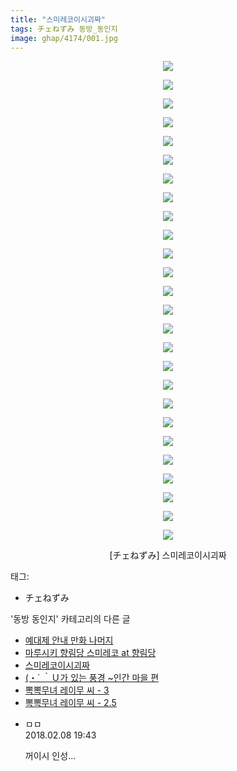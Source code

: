```yaml
---
title: "스미레코이시괴짜"
tags: チェねずみ 동방_동인지
image: ghap/4174/001.jpg
---
```

<div class="article">
<p style="text-align: center; clear: none; float: none;"><img src="{{ site.nasurl }}/ghap/4174/001.jpg"/></p>
<p style="text-align: center; clear: none; float: none;"><img src="{{ site.nasurl }}/ghap/4174/002.jpg"/></p>
<p style="text-align: center; clear: none; float: none;"><img src="{{ site.nasurl }}/ghap/4174/003.jpg"/></p>
<p style="text-align: center; clear: none; float: none;"><img src="{{ site.nasurl }}/ghap/4174/004.jpg"/></p>
<p style="text-align: center; clear: none; float: none;"><img src="{{ site.nasurl }}/ghap/4174/005.jpg"/></p>
<p style="text-align: center; clear: none; float: none;"><img src="{{ site.nasurl }}/ghap/4174/006.jpg"/></p>
<p style="text-align: center; clear: none; float: none;"><img src="{{ site.nasurl }}/ghap/4174/007.jpg"/></p>
<p style="text-align: center; clear: none; float: none;"><img src="{{ site.nasurl }}/ghap/4174/008.jpg"/></p>
<p style="text-align: center; clear: none; float: none;"><img src="{{ site.nasurl }}/ghap/4174/009.jpg"/></p>
<p style="text-align: center; clear: none; float: none;"><img src="{{ site.nasurl }}/ghap/4174/010.jpg"/></p>
<p style="text-align: center; clear: none; float: none;"><img src="{{ site.nasurl }}/ghap/4174/011.jpg"/></p>
<p style="text-align: center; clear: none; float: none;"><img src="{{ site.nasurl }}/ghap/4174/012.jpg"/></p>
<p style="text-align: center; clear: none; float: none;"><img src="{{ site.nasurl }}/ghap/4174/013.jpg"/></p>
<p style="text-align: center; clear: none; float: none;"><img src="{{ site.nasurl }}/ghap/4174/014.jpg"/></p>
<p style="text-align: center; clear: none; float: none;"><img src="{{ site.nasurl }}/ghap/4174/015.jpg"/></p>
<p style="text-align: center; clear: none; float: none;"><img src="{{ site.nasurl }}/ghap/4174/016.jpg"/></p>
<p style="text-align: center; clear: none; float: none;"><img src="{{ site.nasurl }}/ghap/4174/017.jpg"/></p>
<p style="text-align: center; clear: none; float: none;"><img src="{{ site.nasurl }}/ghap/4174/018.jpg"/></p>
<p style="text-align: center; clear: none; float: none;"><img src="{{ site.nasurl }}/ghap/4174/019.jpg"/></p>
<p style="text-align: center; clear: none; float: none;"><img src="{{ site.nasurl }}/ghap/4174/020.jpg"/></p>
<p style="text-align: center; clear: none; float: none;"><img src="{{ site.nasurl }}/ghap/4174/021.jpg"/></p>
<p style="text-align: center; clear: none; float: none;"><img src="{{ site.nasurl }}/ghap/4174/022.jpg"/></p>
<p style="text-align: center; clear: none; float: none;"><img src="{{ site.nasurl }}/ghap/4174/023.jpg"/></p>
<p style="text-align: center; clear: none; float: none;"><img src="{{ site.nasurl }}/ghap/4174/024.jpg"/></p>
<p style="text-align: center; clear: none; float: none;"><img src="{{ site.nasurl }}/ghap/4174/025.jpg"/></p>
<p style="text-align: center; clear: none; float: none;"><img src="{{ site.nasurl }}/ghap/4174/026.jpg"/></p>
<p style="text-align: center; clear: none; float: none;">[チェねずみ] 스미레코이시괴짜</p>
</div><div class="tagTrail">
<p>태그: </p>
<ul>
<li>チェねずみ</li>
</ul>
</div><div class="another">
<p>'동방 동인지' 카테고리의 다른 글</p>
<ul>
<li><a href="/2018-02-08-ghap_4177">예대제 안내 만화 나머지</a></li>
<li><a href="/2018-02-08-ghap_4175">마루시키 향림당 스미레코 at 향림당</a></li>
<li><a href="/2018-02-08-ghap_4174">스미레코이시괴짜</a></li>
<li><a href="/2018-02-08-ghap_4173">(・´ ｀Ｕ가 있는 풍경 ~인간 마을 편</a></li>
<li><a href="/2018-02-07-ghap_4172">뽁뽁무녀 레이무 씨 - 3</a></li>
<li><a href="/2018-02-07-ghap_4171">뽁뽁무녀 레이무 씨 - 2.5</a></li>
</ul>
</div><div class="cb_module cb_fluid">
<div class="cb_wrt cb_profile">
<div class="comment">
<ul>
<li class="cb_thumb_off" id="comment15195333">
<div class="cb_comment_area">
<div class="cb_info_area">
<div class="cb_section">
<span class="cb_nick_name">ㅁㅁ</span>
</div>
<div class="cb_section">
<span class="cb_date">2018.02.08 19:43 </span>
</div>
</div>
<div class="cb_dsc_comment">
<p class="cb_dsc">
											꺼이시 인성...
										</p>
</div>
</div></li>
</ul>
</div>
</div><!-- commentList close -->
</div>